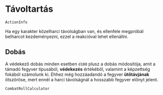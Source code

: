 # Távoltartás

`ActionInfo`

Ha egy karakter közelharci távolságban van, és ellenfele megpróbál belharcot kezdeményezni, ezzel a reakcióval lehet ellenállni.

## Dobás

A védekező dobás minden esetben `d100` plusz a dobás módosítója, amit a támadó fegyver típusából, **védekezés** értékéből, valamint a képzettség fokából számolunk ki. Ehhez még hozzáadandó a fegyver **ütőtávjának** ötszöröse, mert ennél a harci távolságnál a hosszabb fegyver előnyt jelent.

`CombatRollCalculator`
